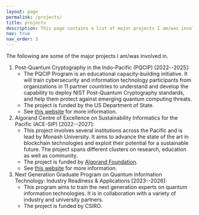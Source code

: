 ```yaml
---
layout: page
permalink: /projects/
title: projects
description: This page contains a list of major projects I am/was involved in.
nav: true
nav_order: 3
---
```


The following are some of the major projects I am/was involved in.

1. Post-Quantum Cryptography in the Indo-Pacific (PQCIP) \[2022--2025\]: 
	- The PQCIP Program is an educational capacity-building initiative. It will train cybersecurity and information technology participants from organizations in 11 partner countries to understand and develop the capability to deploy NIST Post-Quantum Cryptography standards, and help them protect against emerging quantum computing threats.
	- The project is funded by the US Department of State.
	- See [this website](https://ocsc.com.au/pqcip/) for more information.
2. Algorand Centre of Excellence on Sustainability Informatics for the Pacific (ACE-SIP) \[2022--2027\]:
	- This project involves several institutions across the Pacific and is lead by Monash University. It aims to advance the state of the art in blockchain technologies and exploit their potential for a sustainable future. The project spans different clusters on research, education as well as community.
	- The project is funded by [Algorand Foundation](https://www.algorand.foundation/).
	- See [this website](https://ace-sip.org/) for more information.
3. Next Generation Graduate Program on Quantum Information Technology: Industry Readiness & Applications \[2023--2026\]:
	- This program aims to train the next generation experts on quantum information technologies. It is in collaboration with a variety of industry and university partners. 
	- The project is funded by CSIRO.
